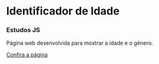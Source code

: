 # Identificador de Idade

### Estudos JS

Página web desenvolvida para mostrar a idade e o gênero.

[Confira a página](https://carolina-zampieri.github.io/identificadorIdade/)
